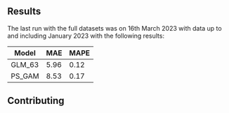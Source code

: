 ## Results

The last run with the full datasets was on 16th March 2023 with data up to and including January 2023 with the following results:

|Model|MAE|MAPE|
---|---|---|
|GLM_63|5.96|0.12|
|PS_GAM|8.53|0.17|

## Contributing
